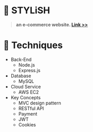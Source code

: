 # :rocket: STYLiSH

> **an e-commerce website.  [Link >>](http://18.177.103.189/)**


# :rocket: Techniques

- Back-End
  - Node.js
  - Express.js
- Database
  - MySQL
- Cloud Service
  - AWS EC2
- Key Concepts
  - MVC design pattern
  - RESTful API
  - Payment
  - JWT
  - Cookies
